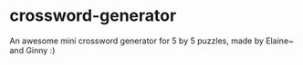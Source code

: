 # crossword-generator

An awesome mini crossword generator for 5 by 5 puzzles, made by Elaine~ and Ginny :)